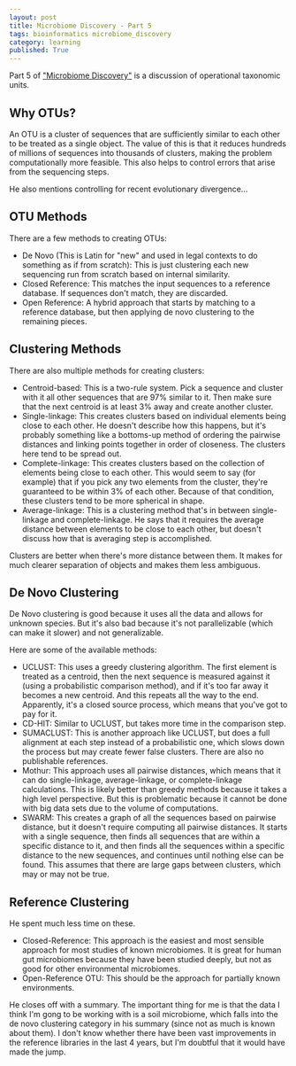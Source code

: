```yaml
---
layout: post
title: Microbiome Discovery - Part 5
tags: bioinformatics microbiome_discovery
category: learning
published: True
---
```


Part 5 of ["Microbiome Discovery"](https://www.youtube.com/playlist?list=PLOPiWVjg6aTzsA53N19YqJQeZpSCH9QPc) is a discussion of operational taxonomic units.

## Why OTUs?

An OTU is a cluster of sequences that are sufficiently similar to each other to be treated as a single object. The value of this is that it reduces hundreds of millions of sequences into thousands of clusters, making the problem computationally more feasible. This also helps to control errors that arise from the sequencing steps.

He also mentions controlling for recent evolutionary divergence...

## OTU Methods

There are a few methods to creating OTUs:
- De Novo (This is Latin for "new" and used in legal contexts to do something as if from scratch): This is just clustering each new sequencing run from scratch based on internal similarity.
- Closed Reference: This matches the input sequences to a reference database. If sequences don't match, they are discarded.
- Open Reference: A hybrid approach that starts by matching to a reference database, but then applying de novo clustering to the remaining pieces.

## Clustering Methods

There are also multiple methods for creating clusters:
- Centroid-based: This is a two-rule system. Pick a sequence and cluster with it all other sequences that are 97% similar to it. Then make sure that the next centroid is at least 3% away and create another cluster.
- Single-linkage: This creates clusters based on individual elements being close to each other. He doesn't describe how this happens, but it's probably something like a bottoms-up method of ordering the pairwise distances and linking points together in order of closeness. The clusters here tend to be spread out.
- Complete-linkage: This creates clusters based on the collection of elements being close to each other. This would seem to say (for example) that if you pick any two elements from the cluster, they're guaranteed to be within 3% of each other. Because of that condition, these clusters tend to be more spherical in shape.
- Average-linkage: This is a clustering method that's in between single-linkage and complete-linkage. He says that it requires the average distance between elements to be close to each other, but doesn't discuss how that is averaging step is accomplished.

Clusters are better when there's more distance between them. It makes for much clearer separation of objects and makes them less ambiguous.

## De Novo Clustering

De Novo clustering is good because it uses all the data and allows for unknown species. But it's also bad because it's not parallelizable (which can make it slower) and not generalizable.

Here are some of the available methods:
- UCLUST: This uses a greedy clustering algorithm. The first element is treated as a centroid, then the next sequence is measured against it (using a probabilistic comparison method), and if it's too far away it becomes a new centroid. And this repeats all the way to the end. Apparently, it's a closed source process, which means that you've got to pay for it.
- CD-HIT: Similar to UCLUST, but takes more time in the comparison step.
- SUMACLUST: This is another approach like UCLUST, but does a full alignment at each step instead of a probabilistic one, which slows down the process but may create fewer false clusters. There are also no publishable references.
- Mothur: This approach uses all pairwise distances, which means that it can do single-linkage, average-linkage, or complete-linkage calculations. This is likely better than greedy methods because it takes a high level perspective. But this is problematic because it cannot be done with big data sets due to the volume of computations.
- SWARM: This creates a graph of all the sequences based on pairwise distance, but it doesn't require computing all pairwise distances. It starts with a single sequence, then finds all sequences that are within a specific distance to it, and then finds all the sequences within a specific distance to the new sequences, and continues until nothing else can be found. This assumes that there are large gaps between clusters, which may or may not be true.

## Reference Clustering

He spent much less time on these.

- Closed-Reference: This approach is the easiest and most sensible approach for most studies of known microbiomes. It is great for human gut microbiomes because they have been studied deeply, but not as good for other environmental microbiomes.
- Open-Reference OTU: This should be the approach for partially known environments.

He closes off with a summary. The important thing for me is that the data I think I'm gong to be working with is a soil microbiome, which falls into the de novo clustering category in his summary (since not as much is known about them). I don't know whether there have been vast improvements in the reference libraries in the last 4 years, but I'm doubtful that it would have made the jump.
